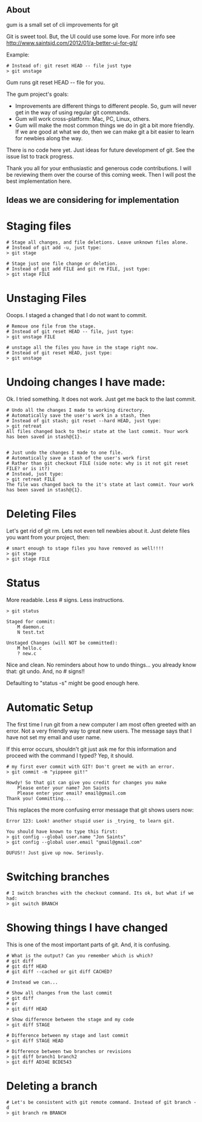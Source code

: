 About
----------

gum is a small set of cli improvements for git

Git is sweet tool. But, the UI could use some love. For more info see
http://www.saintsjd.com/2012/01/a-better-ui-for-git/ ‎

Example:

    # Instead of: git reset HEAD -- file just type
    > git unstage

Gum runs git reset HEAD -- file for you.

The gum project's goals:
+ Improvements are different things to different people. So, gum will never get in the way of using regular git commands.
+ Gum will work cross-platform: Mac, PC, Linux, others.
+ Gum will make the most common things we do in git a bit more friendly. If we are good at what we do, then we can make git a bit easier to learn for newbies along the way. 

There is no code here yet. Just ideas for future development of git. See the issue list to track progress.

Thank you all for your enthusiastic and generous code contributions. I will be reviewing them over the course of this coming week. Then I will post the best implementation here.


Ideas we are considering for implementation
--------

Staging files
========

    # Stage all changes, and file deletions. Leave unknown files alone.
    # Instead of git add -u, just type:
    > git stage

    # Stage just one file change or deletion.
    # Instead of git add FILE and git rm FILE, just type:
    > git stage FILE

Unstaging Files
========

Ooops. I staged a changed that I do not want to commit.

    # Remove one file from the stage.
    # Instead of git reset HEAD -- file, just type:
    > git unstage FILE

    # unstage all the files you have in the stage right now.
    # Instead of git reset HEAD, just type:
    > git unstage

Undoing changes I have made:
========

Ok. I tried something. It does not work. Just get me back to the last commit.

    # Undo all the changes I made to working directory.
    # Automatically save the user's work in a stash, then
    # Instead of git stash; git reset --hard HEAD, just type:
    > git retreat
    All files changed back to their state at the last commit. Your work has been saved in stash@{1}. 
    

    # Just undo the changes I made to one file.
    # Automatically save a stash of the user's work first
    # Rather than git checkout FILE (side note: why is it not git reset FILE? or is it?)
    # Instead, just type:
    > git retreat FILE
    The file was changed back to the it's state at last commit. Your work has been saved in stash@{1}. 

Deleting Files
========

Let's get rid of git rm. Lets not even tell newbies about it. Just delete files you want from your project, then:

    # smart enough to stage files you have removed as well!!!!
    > git stage
    > git stage FILE

Status
========

More readable. Less # signs. Less instructions.

    > git status

    Staged for commit:
        M daemon.c
        N test.txt

    Unstaged Changes (will NOT be committed):
        M hello.c
        ? new.c

Nice and clean. No reminders about how to undo things... you already know that: git undo. And, no # signs!!

Defaulting to "status -s" might be good enough here. 

Automatic Setup
========

The first time I run git from a new computer I am most often greeted with an error. Not a very friendly way to great new users. The message says that I have not set my email and user name.

If this error occurs, shouldn't git just ask me for this information and proceed with the command I typed? Yep, it should.

    # my first ever commit with GIT! Don't greet me with an error.
    > git commit -m "yippeee git!"

    Howdy! So that git can give you credit for changes you make
        Please enter your name? Jon Saints
        Please enter your email? email@gmail.com
    Thank you! Committing...

This replaces the more confusing error message that git shows users now:

    Error 123: Look! another stupid user is _trying_ to learn git. 

    You should have known to type this first:
    > git config --global user.name "Jon Saints"
    > git config --global user.email "gmail@gmail.com"

    DUFUS!! Just give up now. Seriously.

Switching branches
========

    # I switch branches with the checkout command. Its ok, but what if we had:
    > git switch BRANCH

Showing things I have changed
========

This is one of the most important parts of git. And, it is confusing.

    # What is the output? Can you remember which is which?
    # git diff
    # git diff HEAD
    # git diff --cached or git diff CACHED?

    # Instead we can... 

    # Show all changes from the last commit
    > git diff
    # or
    > git diff HEAD

    # Show difference between the stage and my code
    > git diff STAGE

    # Difference between my stage and last commit
    > git diff STAGE HEAD

    # Difference between two branches or revisions
    > git diff branch1 branch2
    > git diff AD34E BCDE543

Deleting a branch
========

    # Let's be consistent with git remote command. Instead of git branch -d
    > git branch rm BRANCH
